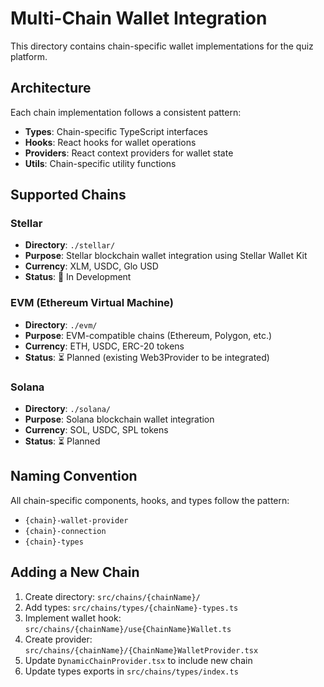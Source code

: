 # Multi-Chain Wallet Integration

This directory contains chain-specific wallet implementations for the quiz platform.

## Architecture

Each chain implementation follows a consistent pattern:
- **Types**: Chain-specific TypeScript interfaces
- **Hooks**: React hooks for wallet operations  
- **Providers**: React context providers for wallet state
- **Utils**: Chain-specific utility functions

## Supported Chains

### Stellar
- **Directory**: `./stellar/`
- **Purpose**: Stellar blockchain wallet integration using Stellar Wallet Kit
- **Currency**: XLM, USDC, Glo USD
- **Status**: 🚧 In Development

### EVM (Ethereum Virtual Machine)
- **Directory**: `./evm/`
- **Purpose**: EVM-compatible chains (Ethereum, Polygon, etc.)
- **Currency**: ETH, USDC, ERC-20 tokens
- **Status**: ⏳ Planned (existing Web3Provider to be integrated)

### Solana
- **Directory**: `./solana/`
- **Purpose**: Solana blockchain wallet integration
- **Currency**: SOL, USDC, SPL tokens
- **Status**: ⏳ Planned

## Naming Convention

All chain-specific components, hooks, and types follow the pattern:
- `{chain}-wallet-provider`
- `{chain}-connection`
- `{chain}-types`

## Adding a New Chain

1. Create directory: `src/chains/{chainName}/`
2. Add types: `src/chains/types/{chainName}-types.ts`
3. Implement wallet hook: `src/chains/{chainName}/use{ChainName}Wallet.ts`
4. Create provider: `src/chains/{chainName}/{ChainName}WalletProvider.tsx`
5. Update `DynamicChainProvider.tsx` to include new chain
6. Update types exports in `src/chains/types/index.ts`
